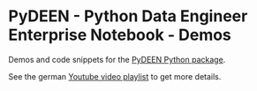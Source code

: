 # PyDEEN - Python Data Engineer Enterprise Notebook - Demos

Demos and code snippets for the [PyDEEN Python package](https://pypi.org/project/pydeen/).

See the german [Youtube video playlist](https://www.youtube.com/playlist?list=PLZuRPI65PREqKylEc1zNXLYa3_2N0uaDu) to get more details.

